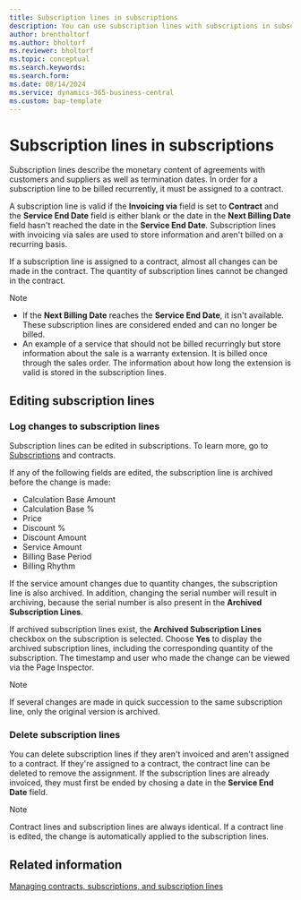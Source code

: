 ```yaml
---
title: Subscription lines in subscriptions
description: You can use subscription lines with subscriptions in subscription billing.
author: brentholtorf
ms.author: bholtorf
ms.reviewer: bholtorf
ms.topic: conceptual
ms.search.keywords: 
ms.search.form: 
ms.date: 08/14/2024
ms.service: dynamics-365-business-central
ms.custom: bap-template
---
```


# Subscription lines in subscriptions

Subscription lines describe the monetary content of agreements with customers and suppliers as well as termination dates. In order for a subscription line to be billed recurrently, it must be assigned to a contract.

A subscription line is valid if the **Invoicing via** field is set to **Contract** and the **Service End Date** field is either blank or the date in the **Next Billing Date** field hasn't reached the date in the **Service End Date**. Subscription lines with invoicing via sales are used to store information and aren't billed on a recurring basis.

If a subscription line is assigned to a contract, almost all changes can be made in the contract. The quantity of subscription lines cannot be changed in the contract.

> [!NOTE]
> * If the **Next Billing Date** reaches the **Service End Date**, it isn't available. These subscription lines are considered ended and can no longer be billed.
> * An example of a service that should not be billed recurringly but store information about the sale is a warranty extension. It is billed once through the sales order. The information about how long the extension is valid is stored in the subscription lines.

## Editing subscription lines

### Log changes to subscription lines

Subscription lines can be edited in subscriptions. To learn more, go to [Subscriptions](service-objects.md) and contracts.

If any of the following fields are edited, the subscription line is archived before the change is made:

* Calculation Base Amount
* Calculation Base %
* Price
* Discount %
* Discount Amount
* Service Amount
* Billing Base Period
* Billing Rhythm

If the service amount changes due to quantity changes, the subscription line is also archived. In addition, changing the serial number will result in archiving, because the serial number is also present in the **Archived Subscription Lines**.

If archived subscription lines exist, the **Archived Subscription Lines** checkbox on the subscription is selected. Choose **Yes** to display the archived subscription lines, including the corresponding quantity of the subscription. The timestamp and user who made the change can be viewed via the Page Inspector.

> [!NOTE]
> If several changes are made in quick succession to the same subscription line, only the original version is archived.

### Delete subscription lines

You can delete subscription lines if they aren't invoiced and aren't assigned to a contract. If they're assigned to a contract, the contract line can be deleted to remove the assignment. If the subscription lines are already invoiced, they must first be ended by chosing a date in the **Service End Date** field.

> [!NOTE]
> Contract lines and subscription lines are always identical. If a contract line is edited, the change is automatically applied to the subscription lines.

## Related information

[Managing contracts, subscriptions, and subscription lines](contracts-services-mgmt.md)
